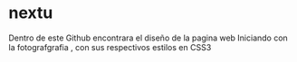 # nextu


Dentro de este  Github encontrara el diseño  de la pagina web Iniciando con  la fotografgrafia , con sus respectivos estilos en CSS3
